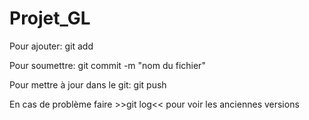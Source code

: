 # Projet_GL
Pour ajouter: git add <nom du fichier>
	
Pour soumettre: git commit -m "nom du fichier"

Pour mettre à jour dans le git: git push
  
En cas de problème faire >>git log<< pour voir les anciennes versions
